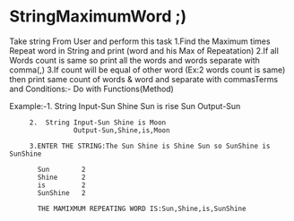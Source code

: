 # StringMaximumWord ;)

Take string From User and perform this task 1.Find the Maximum times Repeat word in 
String and print (word and his Max of Repeatation) 2.If all Words count is same so
print all the words and words separate with comma(,) 3.If count will be equal of other 
word (Ex:2 words count is same) then print same count of words & word and separate with 
commasTerms and Conditions:- Do with Functions(Method)

Example:-1.  String Input-Sun Shine Sun is rise Sun
                    Output-Sun
                    
         2.  String Input-Sun Shine is Moon
                    Output-Sun,Shine,is,Moon
                    
         3.ENTER THE STRING:The Sun Shine is Shine Sun so SunShine is SunShine
         
           Sun        2
           Shine      2
           is         2
           SunShine   2
           
           THE MAMIXMUM REPEATING WORD IS:Sun,Shine,is,SunShine
                  
          
